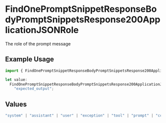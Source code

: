 # FindOnePromptSnippetResponseBodyPromptSnippetsResponse200ApplicationJSONRole

The role of the prompt message

## Example Usage

```typescript
import { FindOnePromptSnippetResponseBodyPromptSnippetsResponse200ApplicationJSONRole } from "@orq-ai/node/models/operations";

let value:
  FindOnePromptSnippetResponseBodyPromptSnippetsResponse200ApplicationJSONRole =
    "expected_output";
```

## Values

```typescript
"system" | "assistant" | "user" | "exception" | "tool" | "prompt" | "correction" | "expected_output"
```